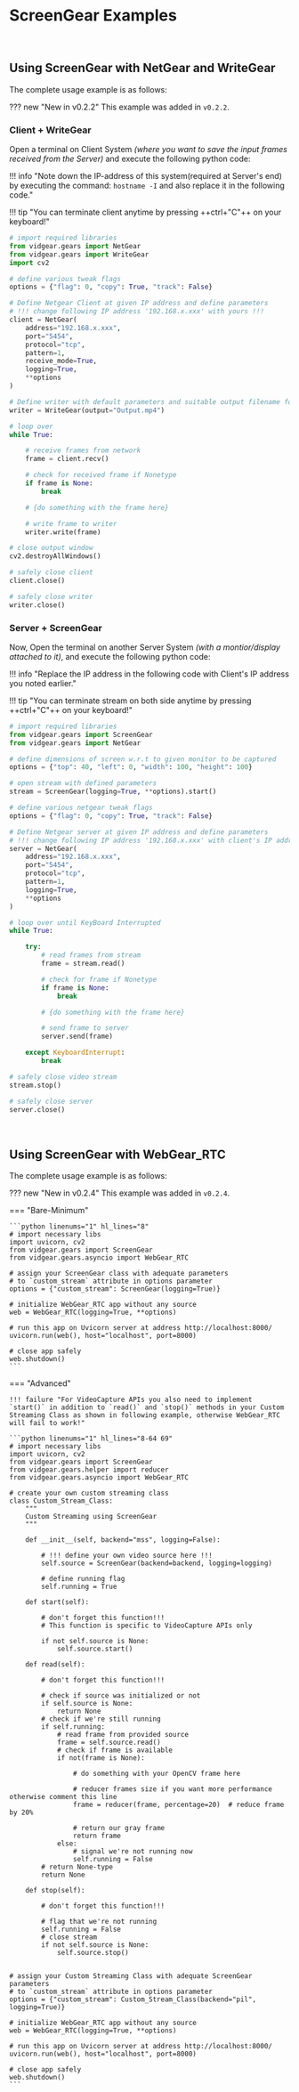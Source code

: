 <!--
===============================================
vidgear library source-code is deployed under the Apache 2.0 License:

Copyright (c) 2019 Abhishek Thakur(@abhiTronix) <abhi.una12@gmail.com>

Licensed under the Apache License, Version 2.0 (the "License");
you may not use this file except in compliance with the License.
You may obtain a copy of the License at

   http://www.apache.org/licenses/LICENSE-2.0

Unless required by applicable law or agreed to in writing, software
distributed under the License is distributed on an "AS IS" BASIS,
WITHOUT WARRANTIES OR CONDITIONS OF ANY KIND, either express or implied.
See the License for the specific language governing permissions and
limitations under the License.
===============================================
-->

# ScreenGear Examples

&thinsp;

## Using ScreenGear with NetGear and WriteGear

The complete usage example is as follows: 

??? new "New in v0.2.2" 
    This example was added in `v0.2.2`.

### Client + WriteGear

Open a terminal on Client System _(where you want to save the input frames received from the Server)_ and execute the following python code: 

!!! info "Note down the IP-address of this system(required at Server's end) by executing the command: `hostname -I` and also replace it in the following code."

!!! tip "You can terminate client anytime by pressing ++ctrl+"C"++ on your keyboard!"

```python linenums="1"
# import required libraries
from vidgear.gears import NetGear
from vidgear.gears import WriteGear
import cv2

# define various tweak flags
options = {"flag": 0, "copy": True, "track": False}

# Define Netgear Client at given IP address and define parameters 
# !!! change following IP address '192.168.x.xxx' with yours !!!
client = NetGear(
    address="192.168.x.xxx",
    port="5454",
    protocol="tcp",
    pattern=1,
    receive_mode=True,
    logging=True,
    **options
)

# Define writer with default parameters and suitable output filename for e.g. `Output.mp4`
writer = WriteGear(output="Output.mp4")

# loop over
while True:

    # receive frames from network
    frame = client.recv()

    # check for received frame if Nonetype
    if frame is None:
        break

    # {do something with the frame here}

    # write frame to writer
    writer.write(frame)

# close output window
cv2.destroyAllWindows()

# safely close client
client.close()

# safely close writer
writer.close()
```

### Server + ScreenGear

Now, Open the terminal on another Server System _(with a montior/display attached to it)_, and execute the following python code: 

!!! info "Replace the IP address in the following code with Client's IP address you noted earlier."

!!! tip "You can terminate stream on both side anytime by pressing ++ctrl+"C"++ on your keyboard!"

```python linenums="1"
# import required libraries
from vidgear.gears import ScreenGear
from vidgear.gears import NetGear

# define dimensions of screen w.r.t to given monitor to be captured
options = {"top": 40, "left": 0, "width": 100, "height": 100}

# open stream with defined parameters
stream = ScreenGear(logging=True, **options).start()

# define various netgear tweak flags
options = {"flag": 0, "copy": True, "track": False}

# Define Netgear server at given IP address and define parameters 
# !!! change following IP address '192.168.x.xxx' with client's IP address !!!
server = NetGear(
    address="192.168.x.xxx",
    port="5454",
    protocol="tcp",
    pattern=1,
    logging=True,
    **options
)

# loop over until KeyBoard Interrupted
while True:

    try:
        # read frames from stream
        frame = stream.read()

        # check for frame if Nonetype
        if frame is None:
            break

        # {do something with the frame here}

        # send frame to server
        server.send(frame)

    except KeyboardInterrupt:
        break

# safely close video stream
stream.stop()

# safely close server
server.close()
```

&nbsp;

## Using ScreenGear with WebGear_RTC

The complete usage example is as follows: 

??? new "New in v0.2.4" 
    This example was added in `v0.2.4`.

=== "Bare-Minimum"

    ```python linenums="1" hl_lines="8"
    # import necessary libs
    import uvicorn, cv2
    from vidgear.gears import ScreenGear
    from vidgear.gears.asyncio import WebGear_RTC

    # assign your ScreenGear class with adequate parameters 
    # to `custom_stream` attribute in options parameter
    options = {"custom_stream": ScreenGear(logging=True)}

    # initialize WebGear_RTC app without any source
    web = WebGear_RTC(logging=True, **options)

    # run this app on Uvicorn server at address http://localhost:8000/
    uvicorn.run(web(), host="localhost", port=8000)

    # close app safely
    web.shutdown()
    ```

=== "Advanced"

    !!! failure "For VideoCapture APIs you also need to implement `start()` in addition to `read()` and `stop()` methods in your Custom Streaming Class as shown in following example, otherwise WebGear_RTC will fail to work!"

    ```python linenums="1" hl_lines="8-64 69"
    # import necessary libs
    import uvicorn, cv2
    from vidgear.gears import ScreenGear
    from vidgear.gears.helper import reducer
    from vidgear.gears.asyncio import WebGear_RTC

    # create your own custom streaming class
    class Custom_Stream_Class:
        """
        Custom Streaming using ScreenGear
        """

        def __init__(self, backend="mss", logging=False):

            # !!! define your own video source here !!!
            self.source = ScreenGear(backend=backend, logging=logging)

            # define running flag
            self.running = True

        def start(self):

            # don't forget this function!!!
            # This function is specific to VideoCapture APIs only

            if not self.source is None:
                self.source.start()

        def read(self):

            # don't forget this function!!!

            # check if source was initialized or not
            if self.source is None:
                return None
            # check if we're still running
            if self.running:
                # read frame from provided source
                frame = self.source.read()
                # check if frame is available
                if not(frame is None):

                    # do something with your OpenCV frame here

                    # reducer frames size if you want more performance otherwise comment this line
                    frame = reducer(frame, percentage=20)  # reduce frame by 20%

                    # return our gray frame
                    return frame
                else:
                    # signal we're not running now
                    self.running = False
            # return None-type
            return None

        def stop(self):

            # don't forget this function!!!

            # flag that we're not running
            self.running = False
            # close stream
            if not self.source is None:
                self.source.stop()


    # assign your Custom Streaming Class with adequate ScreenGear parameters
    # to `custom_stream` attribute in options parameter
    options = {"custom_stream": Custom_Stream_Class(backend="pil", logging=True)}

    # initialize WebGear_RTC app without any source
    web = WebGear_RTC(logging=True, **options)

    # run this app on Uvicorn server at address http://localhost:8000/
    uvicorn.run(web(), host="localhost", port=8000)

    # close app safely
    web.shutdown()
    ```

&nbsp; 
